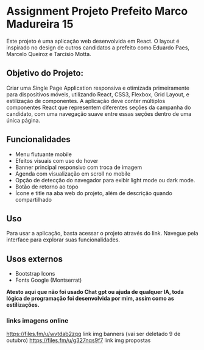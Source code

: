 # Assignment Projeto Prefeito Marco Madureira 15

Este projeto é uma aplicação web desenvolvida em React. O layout é inspirado no design de outros candidatos a prefeito como Eduardo Paes, Marcelo Queiroz e Tarcísio Motta.

## Objetivo do Projeto:
Criar uma Single Page Application responsiva e otimizada primeiramente para dispositivos móveis, utilizando React, CSS3, Flexbox, Grid Layout, e estilização de componentes. A aplicação deve conter múltiplos componentes React que representem diferentes seções da campanha do candidato, com uma navegação suave entre essas seções dentro de uma única página.

## Funcionalidades

- Menu flutuante mobile
- Efeitos visuais com uso do hover
- Banner principal responsivo com troca de imagem
- Agenda com visualização em scroll no mobile
- Opção de detecção do navegador para exibir light mode ou dark mode.
- Botão de retorno ao topo
- Ícone e title na aba web do projeto, além de descrição quando compartilhado

## Uso
Para usar a aplicação, basta acessar o projeto através do link. Navegue pela interface para explorar suas funcionalidades.

## Usos externos
- Bootstrap Icons
- Fonts Google (Montserrat)



**Atesto aqui que não foi usado Chat gpt ou ajuda de qualquer IA, toda lógica de programação foi desenvolvida por mim, assim como as estilizações.**


### links imagens online
https://files.fm/u/wvtdab2zqq link img banners (vai ser deletado 9 de outubro)
https://files.fm/u/g327nqs9f7 link img propostas